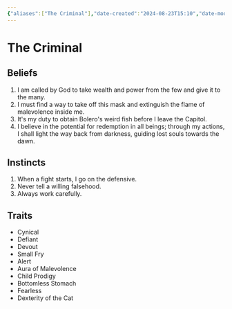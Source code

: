 ```yaml
---
{"aliases":["The Criminal"],"date-created":"2024-08-23T15:10","date-modified":"2024-09-23T09:29","dg-publish":true,"tags":["moonrise"],"title":"The Criminal","dg-path":"moonrise/The Criminal.md","permalink":"/moonrise/the-criminal/","dgPassFrontmatter":true,"updated":"2024-09-23T09:29"}
---
```



# The Criminal

## Beliefs

1. I am called by God to take wealth and power from the few and give it to the many.
2. I must find a way to take off this mask and extinguish the flame of malevolence inside me.
3. It's my duty to obtain Bolero's weird fish before I leave the Capitol.
4. I believe in the potential for redemption in all beings; through my actions, I shall light the way back from darkness, guiding lost souls towards the dawn.

## Instincts

1. When a fight starts, I go on the defensive.
2. Never tell a willing falsehood.
3. Always work carefully.

## Traits

- Cynical
- Defiant
- Devout
- Small Fry
- Alert
- Aura of Malevolence
- Child Prodigy
- Bottomless Stomach
- Fearless
- Dexterity of the Cat
